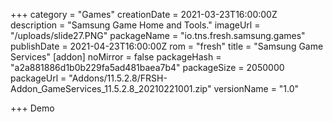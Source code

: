 +++
category = "Games"
creationDate = 2021-03-23T16:00:00Z
description = "Samsung Game Home and Tools."
imageUrl = "/uploads/slide27.PNG"
packageName = "io.tns.fresh.samsung.games"
publishDate = 2021-04-23T16:00:00Z
rom = "fresh"
title = "Samsung Game Services"
[addon]
noMirror = false
packageHash = "a2a881886d1b0b229fa5ad481baea7b4"
packageSize = 2050000
packageUrl = "Addons/11.5.2.8/FRSH-Addon_GameServices_11.5.2.8_20210221001.zip"
versionName = "1.0"

+++
Demo